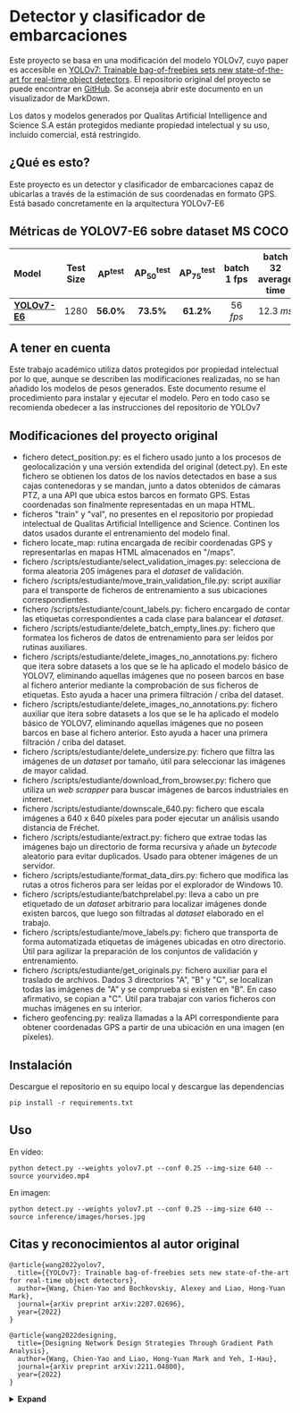 # Detector y clasificador de embarcaciones
Este proyecto se basa en una modificación del modelo YOLOv7, cuyo paper es accesible en [YOLOv7: Trainable bag-of-freebies sets new state-of-the-art for real-time object detectors](https://arxiv.org/abs/2207.02696). El repositorio original del proyecto se puede encontrar en [GitHub](https://github.com/WongKinYiu/yolov7). Se aconseja abrir este documento en un visualizador de MarkDown.

Los datos y modelos generados por Qualitas Artificial Intelligence and Science S.A están protegidos mediante propiedad intelectual y su uso, incluido comercial, está restringido.

## ¿Qué es esto?

Este proyecto es un detector y clasificador de embarcaciones capaz de ubicarlas a través de la estimación de sus coordenadas en formato GPS. Está basado concretamente en la arquitectura YOLOv7-E6

## Métricas de YOLOV7-E6 sobre dataset  MS COCO
| Model | Test Size | AP<sup>test</sup> | AP<sub>50</sub><sup>test</sup> | AP<sub>75</sub><sup>test</sup> | batch 1 fps | batch 32 average time |
| :-- | :-: | :-: | :-: | :-: | :-: | :-: |
| [**YOLOv7-E6**](https://github.com/WongKinYiu/yolov7/releases/download/v0.1/yolov7-e6.pt) | 1280 | **56.0%** | **73.5%** | **61.2%** | 56 *fps* | 12.3 *ms*


## A tener en cuenta
Este trabajo académico utiliza datos protegidos por propiedad intelectual por lo que, aunque se describen las modificaciones realizadas, no se han añadido los modelos de pesos generados. Este documento resume el procedimiento para instalar y ejecutar el modelo. Pero en todo caso se recomienda obedecer a las instrucciones del repositorio de YOLOv7

## Modificaciones del proyecto original

 - fichero detect_position.py: es el fichero usado junto a los procesos de geolocalización y una versión extendida del original (detect.py). En este fichero se obtienen los datos de los navíos detectados en base a sus cajas contenedoras y se mandan, junto a datos obtenidos de cámaras PTZ, a una API que ubica estos barcos en formato GPS. Estas coordenadas son finalmente representadas en un mapa HTML.
 - ficheros "train" y "val", no presentes en el repositorio por propiedad intelectual de Qualitas Artificial Intelligence and Science. Continen los datos usados durante el entrenamiento del modelo final.
 - fichero locate_map: rutina encargada de recibir coordenadas GPS y representarlas en mapas HTML almacenados en "/maps".
 - fichero /scripts/estudiante/select_validation_images.py: selecciona de forma aleatoria 205 imágenes para el *dataset* de validación.
 - fichero /scripts/estudiante/move_train_validation_file.py: script auxiliar para el transporte de ficheros de entrenamiento a sus ubicaciones correspondientes.
 - fichero /scripts/estudiante/count_labels.py: fichero encargado de contar las etiquetas correspondientes a cada clase para balancear el *dataset*.
 - fichero /scripts/estudiante/delete_batch_empty_lines.py: fichero que formatea los ficheros de datos de entrenamiento para ser leídos por rutinas auxiliares.
 - fichero /scripts/estudiante/delete_images_no_annotations.py: fichero que itera sobre datasets a los que se le ha aplicado el modelo básico de YOLOV7, eliminando aquellas imágenes que no poseen barcos en base al fichero anterior mediante la comprobación de sus ficheros de etiquetas. Esto ayuda a hacer una primera filtración / criba del dataset.
 - fichero /scripts/estudiante/delete_images_no_annotations.py: fichero auxiliar que itera sobre datasets a los que se le ha aplicado el modelo básico de YOLOV7, eliminando aquellas imágenes que no poseen barcos en base al fichero anterior. Esto ayuda a hacer una primera filtración / criba del dataset.
 - fichero /scripts/estudiante/delete_undersize.py: fichero que filtra las imágenes de un *dataset* por tamaño, útil para seleccionar las imágenes de mayor calidad.
 - fichero /scripts/estudiante/download_from_browser.py: fichero que utiliza un *web scrapper* para buscar imágenes de barcos industriales en internet.
 - fichero /scripts/estudiante/downscale_640.py: fichero que escala imágenes a 640 x 640 píxeles para poder ejecutar un análisis usando distancia de Fréchet.
 - fichero /scripts/estudiante/extract.py: fichero que extrae todas las imágenes bajo un directorio de forma recursiva y añade un *bytecode* aleatorio para evitar duplicados. Usado para obtener imágenes de un servidor.
 - fichero /scripts/estudiante/format_data_dirs.py: fichero que modifica las rutas a otros ficheros para ser leídas por el explorador de Windows 10.
 - fichero /scripts/estudiante/batchprelabel.py: lleva a cabo un pre etiquetado de un *dataset* arbitrario para localizar imágenes donde existen barcos, que luego son filtradas al *dataset* elaborado en el trabajo.
 - fichero /scripts/estudiante/move_labels.py: fichero que transporta de forma automatizada etiquetas de imágenes ubicadas en otro directorio. Útil para agilizar la preparación de los conjuntos de validación y entrenamiento.
 - fichero /scripts/estudiante/get_originals.py: fichero auxiliar para el traslado de archivos. Dados 3 directorios "A", "B" y "C", se localizan todas las imágenes de "A" y se comprueba si existen en "B". En caso afirmativo, se copian a "C". Útil para trabajar con varios ficheros con muchas imágenes en su interior.
 - fichero geofencing.py: realiza llamadas a la API correspondiente para obtener coordenadas GPS a partir de una ubicación en una imagen (en píxeles).
 
## Instalación
Descargue el repositorio en su equipo local y descargue las dependencias
``` shell
pip install -r requirements.txt
```

## Uso

En vídeo:
``` shell
python detect.py --weights yolov7.pt --conf 0.25 --img-size 640 --source yourvideo.mp4
```

En imagen:
``` shell
python detect.py --weights yolov7.pt --conf 0.25 --img-size 640 --source inference/images/horses.jpg
```

## Citas y  reconocimientos al autor original

```
@article{wang2022yolov7,
  title={{YOLOv7}: Trainable bag-of-freebies sets new state-of-the-art for real-time object detectors},
  author={Wang, Chien-Yao and Bochkovskiy, Alexey and Liao, Hong-Yuan Mark},
  journal={arXiv preprint arXiv:2207.02696},
  year={2022}
}
```

```
@article{wang2022designing,
  title={Designing Network Design Strategies Through Gradient Path Analysis},
  author={Wang, Chien-Yao and Liao, Hong-Yuan Mark and Yeh, I-Hau},
  journal={arXiv preprint arXiv:2211.04800},
  year={2022}
}
```

<details><summary> <b>Expand</b> </summary>

* [https://github.com/AlexeyAB/darknet](https://github.com/AlexeyAB/darknet)
* [https://github.com/WongKinYiu/yolor](https://github.com/WongKinYiu/yolor)
* [https://github.com/WongKinYiu/PyTorch_YOLOv4](https://github.com/WongKinYiu/PyTorch_YOLOv4)
* [https://github.com/WongKinYiu/ScaledYOLOv4](https://github.com/WongKinYiu/ScaledYOLOv4)
* [https://github.com/Megvii-BaseDetection/YOLOX](https://github.com/Megvii-BaseDetection/YOLOX)
* [https://github.com/ultralytics/yolov3](https://github.com/ultralytics/yolov3)
* [https://github.com/ultralytics/yolov5](https://github.com/ultralytics/yolov5)
* [https://github.com/DingXiaoH/RepVGG](https://github.com/DingXiaoH/RepVGG)
* [https://github.com/JUGGHM/OREPA_CVPR2022](https://github.com/JUGGHM/OREPA_CVPR2022)
* [https://github.com/TexasInstruments/edgeai-yolov5/tree/yolo-pose](https://github.com/TexasInstruments/edgeai-yolov5/tree/yolo-pose)

</details>
